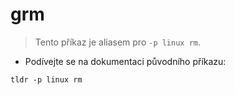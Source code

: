 # grm

> Tento příkaz je aliasem pro `-p linux rm`.

- Podívejte se na dokumentaci původního příkazu:

`tldr -p linux rm`
